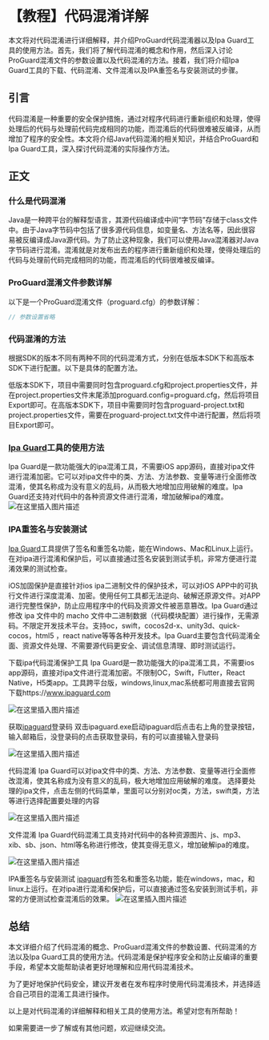 ﻿# 【教程】代码混淆详解

本文将对代码混淆进行详细解释，并介绍ProGuard代码混淆器以及Ipa Guard工具的使用方法。首先，我们将了解代码混淆的概念和作用，然后深入讨论ProGuard混淆文件的参数设置以及代码混淆的方法。接着，我们将介绍Ipa Guard工具的下载、代码混淆、文件混淆以及IPA重签名与安装测试的步骤。

## 引言

代码混淆是一种重要的安全保护措施，通过对程序代码进行重新组织和处理，使得处理后的代码与处理前代码完成相同的功能，而混淆后的代码很难被反编译，从而增加了程序的安全性。本文将介绍Java代码混淆的相关知识，并结合ProGuard和Ipa Guard工具，深入探讨代码混淆的实际操作方法。

## 正文

### 什么是代码混淆

Java是一种跨平台的解释型语言，其源代码编译成中间“字节码”存储于class文件中。由于Java字节码中包括了很多源代码信息，如变量名、方法名等，因此很容易被反编译成Java源代码。为了防止这种现象，我们可以使用Java混淆器对Java字节码进行混淆。混淆就是对发布出去的程序进行重新组织和处理，使得处理后的代码与处理前代码完成相同的功能，而混淆后的代码很难被反编译。

### ProGuard混淆文件参数详解

以下是一个ProGuard混淆文件（proguard.cfg）的参数详解：

```java
// 参数设置省略
```

### 代码混淆的方法

根据SDK的版本不同有两种不同的代码混淆方式，分别在低版本SDK下和高版本SDK下进行配置。以下是具体的配置方法。

低版本SDK下，项目中需要同时包含proguard.cfg和project.properties文件，并在project.properties文件末尾添加proguard.config=proguard.cfg，然后将项目Export即可。在高版本SDK下，项目中需要同时包含proguard-project.txt和project.properties文件，需要在proguard-project.txt文件中进行配置，然后将项目Export即可。

### [Ipa Guard](https://www.ipaguard.com)工具的使用方法

Ipa Guard是一款功能强大的ipa混淆工具，不需要iOS app源码，直接对ipa文件进行混淆加密。它可以对ipa文件中的类、方法、方法参数、变量等进行全面修改混淆，使其名称成为没有意义的乱码，从而极大地增加应用破解的难度。Ipa Guard还支持对代码中的各种资源文件进行混淆，增加破解ipa的难度。
![在这里插入图片描述](https://img-blog.csdnimg.cn/direct/d0abab243cfe4423a46499afb9be24de.png)

### IPA重签名与安装测试

[Ipa Guard](https://www.ipaguard.com)工具提供了签名和重签名功能，能在Windows、Mac和Linux上运行。在对ipa进行混淆和保护后，可以直接通过签名安装到测试手机，非常方便进行混淆效果的测试检查。

iOS加固保护是直接针对ios ipa二进制文件的保护技术，可以对iOS APP中的可执行文件进行深度混淆、加密。使用任何工具都无法逆向、破解还原源文件。对APP进行完整性保护，防止应用程序中的代码及资源文件被恶意篡改。Ipa Guard通过修改 ipa 文件中的 macho 文件中二进制数据（代码模块配置）进行操作，无需源码。不限定开发技术平台。支持oc，swift，cocos2d-x、unity3d、quick-cocos，html5 ，react native等等各种开发技术。Ipa Guard主要包含代码混淆全面、资源文件处理、不需要源代码更安全、调试信息清理、即时测试运行。




下载ipa代码混淆保护工具
Ipa Guard是一款功能强大的ipa混淆工具，不需要ios app源码，直接对ipa文件进行混淆加密。不限制OC，Swift，Flutter，React Native，H5类app。工具跨平台版，windows,linux,mac系统都可用直接去官网下载https://www.ipaguard.com 

![在这里插入图片描述](https://img-blog.csdnimg.cn/direct/e975c69ddb22416aa4e9619352675e65.png)



获取[ipaguard](https://www.ipaguard.com)登录码
双击ipaguard.exe启动ipaguard后点击右上角的登录按钮，输入邮箱后，没登录码的点击获取登录码，有的可以直接输入登录码 


![在这里插入图片描述](https://img-blog.csdnimg.cn/direct/fbbd72ed76094bbcbcbc60e7663dca4d.png)


代码混淆
Ipa Guard可以对ipa文件中的类、方法、方法参数、变量等进行全面修改混淆，使其名称成为没有意义的乱码，极大地增加应用破解的难度。 选择要处理的ipa文件，点击左侧的代码菜单，里面可以分别对oc类，方法，swift类，方法等进行选择配置要处理的内容 

![在这里插入图片描述](https://img-blog.csdnimg.cn/direct/6287e05b01654d5dbdcb0609d3e99da9.png)



文件混淆
Ipa Guard代码混淆工具支持对代码中的各种资源图片、js、mp3、xib、sb、json、html等名称进行修改，使其变得无意义，增加破解ipa的难度。 

![在这里插入图片描述](https://img-blog.csdnimg.cn/direct/0bc54af70f0a4b2a89b0765668ea47d5.png)



IPA重签名与安装测试
[ipaguard](https://www.ipaguard.com)有签名和重签名功能，能在windows，mac，和linux上运行。在对ipa进行混淆和保护后，可以直接通过签名安装到测试手机，非常的方便测试检查混淆后的效果。 
![在这里插入图片描述](https://img-blog.csdnimg.cn/direct/027418727f27421dbd78436856e2510e.png)

## 总结

本文详细介绍了代码混淆的概念、ProGuard混淆文件的参数设置、代码混淆的方法以及Ipa Guard工具的使用方法。代码混淆是保护程序安全和防止反编译的重要手段，希望本文能帮助读者更好地理解和应用代码混淆技术。

为了更好地保护代码安全，建议开发者在发布程序时使用代码混淆技术，并选择适合自己项目的混淆工具进行操作。

以上是对代码混淆的详细解释和相关工具的使用方法。希望对您有所帮助！

如果需要进一步了解或有其他问题，欢迎继续交流。
